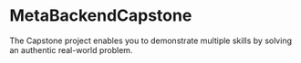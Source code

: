 # MetaBackendCapstone
The Capstone project enables you to demonstrate multiple skills by solving an authentic real-world problem. 
